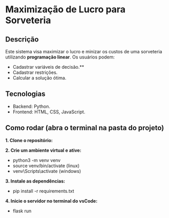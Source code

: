 # Maximização de Lucro para Sorveteria

## Descrição
Este sistema visa maximizar o lucro e minizar os custos de uma sorveteria utilizando **programação linear**. Os usuários podem:
- Cadastrar variáveis de decisão.**
- Cadastrar restrições.
- Calcular a solução ótima.

## Tecnologias
- Backend: Python.
- Frontend: HTML, CSS, JavaScript.

## Como rodar (abra o terminal na pasta do projeto)
**1. Clone o repositório:**

**2. Crie um ambiente virtual e ative:**
- python3 -m venv venv 
- source venv/bin/activate (linux)
- venv\Scripts\activate (windows)

**3. Instale as dependências:**
- pip install -r requirements.txt

**4. Inicie o servidor no terminal do vsCode:** 
- flask run
